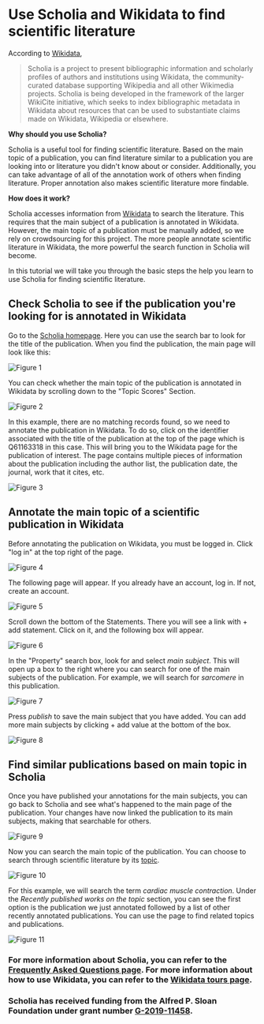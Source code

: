 # Use Scholia and Wikidata to find scientific literature
<script type="application/ld+json">
  {
    "@context":"http://schema.org/",
    "@type":"CreativeWork",
    "name":"Use Scholia and Wikidata to find scientific literature",
    "keywords":"Scholia, literature", 
    "url":"https://laurendupuis.github.io/Scholia_tutorial/"
  }
</script>

According to [Wikidata](https://www.wikidata.org/wiki/Wikidata:Scholia), 
> Scholia is a project to present bibliographic information and scholarly profiles of authors and institutions using Wikidata, the community-curated database supporting Wikipedia and all other Wikimedia projects. Scholia is being developed in the framework of the larger WikiCite initiative, which seeks to index bibliographic metadata in Wikidata about resources that can be used to substantiate claims made on Wikidata, Wikipedia or elsewhere. 

**Why should you use Scholia?**

Scholia is a useful tool for finding scientific literature. Based on the main topic of a publication, you can find literature similar to a publication you are looking into or literature you didn't know about or consider. Additionally, you can take advantage of all of the annotation work of others when finding literature. Proper annotation also makes scientific literature more findable.

**How does it work?**

Scholia accesses information from [Wikidata](https://www.wikidata.org/wiki/Wikidata:Main_Page) to search the literature. This requires that the main subject of a publication is annotated in Wikidata. However, the main topic of a publication must be manually added, so we rely on crowdsourcing for this project. The more people annotate scientific literature in Wikidata, the more powerful the search function in Scholia will become. 

In this tutorial we will take you through the basic steps the help you learn to use Scholia for finding scientific literature. 

## Check Scholia to see if the publication you're looking for is annotated in Wikidata
Go to the [Scholia homepage](https://scholia.toolforge.org/). Here you can use the search bar to look for the title of the publication. When you find the publication, the main page will look like this:

![Figure 1](Images/Scholia_1.PNG)

You can check whether the main topic of the publication is annotated in Wikidata by scrolling down to the "Topic Scores" Section.

![Figure 2](Images/Scholia_2.PNG)

In this example, there are no matching records found, so we need to annotate the publication in Wikidata. To do so, click on the identifier associated with the title of the publication at the top of the page which is Q61163318 in this case. This will bring you to the Wikidata page for the publication of interest. The page contains multiple pieces of information about the publication including the author list, the publication date, the journal, work that it cites, etc.

![Figure 3](Images/Wikidata_3.PNG)

## Annotate the main topic of a scientific publication in Wikidata
Before annotating the publication on Wikidata, you must be logged in. Click "log in" at the top right of the page.

![Figure 4](Images/Wikidata_1.PNG)

The following page will appear. If you already have an account, log in. If not, create an account.

![Figure 5](Images/Wikidata_2.PNG)

Scroll down the bottom of the Statements. There you will see a link with + add statement. Click on it, and the following box will appear.

![Figure 6](Images/Wikidata_4.PNG)

In the "Property" search box, look for and select *main subject*. This will open up a box to the right where you can search for one of the main subjects of the publication. For example, we will search for *sarcomere* in this publication.

![Figure 7](Images/Wikidata_5.PNG)

Press *publish* to save the main subject that you have added. You can add more main subjects by clicking + add value at the bottom of the box.

![Figure 8](Images/Wikidata_6.PNG)

## Find similar publications based on main topic in Scholia
Once you have published your annotations for the main subjects, you can go back to Scholia and see what's happened to the main page of the publication. Your changes have now linked the publication to its main subjects, making that searchable for others.

![Figure 9](Images/Scholia_3.PNG)

Now you can search the main topic of the publication. You can choose to search through scientific literature by its [topic](https://scholia.toolforge.org/topic/). 

![Figure 10](Images/Scholia_4.PNG)

For this example, we will search the term *cardiac muscle contraction*. Under the *Recently published works on the topic* section, you can see the first option is the publication we just annotated followed by a list of other recently annotated publications. You can use the page to find related topics and publications.

![Figure 11](Images/Scholia_5.PNG)

### For more information about Scholia, you can refer to the [Frequently Asked Questions page](https://scholia.toolforge.org/faq). For more information about how to use Wikidata, you can refer to the [Wikidata tours page](https://www.wikidata.org/wiki/Wikidata:Tours). 

### Scholia has received funding from the Alfred P. Sloan Foundation under grant number [G-2019-11458](https://sloan.org/grant-detail/8961).



